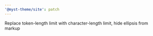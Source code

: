 ```yaml
---
'@myst-theme/site': patch
---
```


Replace token-length limit with character-length limit, hide ellipsis from markup
